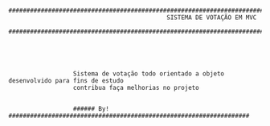                       ###########################################################################
                                                SISTEMA DE VOTAÇÃO EM MVC
                      ###########################################################################





                      Sistema de votação todo orientado a objeto desenvolvido para fins de estudo
                      contribua faça melhorias no projeto


                      ###### By! ###################################################################
